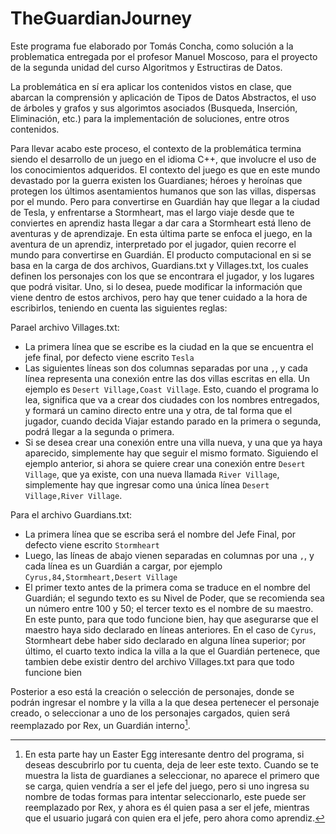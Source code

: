 # TheGuardianJourney

Este programa fue elaborado por Tomás Concha, como solución a la problematica entregada por el profesor Manuel Moscoso, para el proyecto de la segunda unidad del curso Algoritmos y Estructiras de Datos. 

La problemática en sí era aplicar los contenidos vistos en clase, que abarcan la comprensión y aplicación de Tipos de Datos Abstractos, el uso de árboles y grafos y sus algorimtos asociados (Busqueda, Inserción, Eliminación, etc.) para la implementación de soluciones, entre otros contenidos.

Para llevar acabo este proceso, el contexto de la problemática termina siendo el desarrollo de un juego en el idioma C++, que involucre el uso de los conocimientos adqueridos. 
El contexto del juego es que en este mundo devastado por la guerra existen los Guardianes; héroes y heroínas que protegen los últimos asentamientos humanos que son las villas, dispersas por el mundo. Pero para convertirse en Guardián hay que llegar a la ciudad de Tesla, y enfrentarse a Stormheart, mas el largo viaje desde que te conviertes en aprendiz hasta llegar a dar cara a Stormheart está lleno de aventuras y de aprendizaje. 
En esta última parte se enfoca el juego, en la aventura de un aprendiz, interpretado por el jugador, quien recorre el mundo para convertirse en Guardián.
El producto computacional en si se basa en la carga de dos archivos, Guardians.txt y Villages.txt, los cuales definen los personajes con los que se encontrara el jugador, y los lugares que podrá visitar. Uno, si lo desea, puede modificar la información que viene dentro de estos archivos, pero hay que tener cuidado a la hora de escribirlos, teniendo en cuenta las siguientes reglas:

Parael archivo Villages.txt:
 - La primera línea que se escribe es la ciudad en la que se encuentra el jefe final, por defecto viene escrito `Tesla`
 - Las siguientes líneas son dos columnas separadas por una `,`, y cada línea representa una conexión entre las dos villas escritas en ella. Un ejemplo es `Desert Village,Coast Village`. Esto, cuando el programa lo lea, significa que va a crear dos ciudades con los nombres entregados, y formará un camino directo entre una y otra, de tal forma que el jugador, cuando decida Viajar estando parado en la primera o segunda, podrá llegar a la segunda o primera.
 - Si se desea crear una conexión entre una villa nueva, y una que ya haya aparecido, simplemente hay que seguir el mismo formato. Siguiendo el ejemplo anterior, si ahora se quiere crear una conexión entre `Desert Village`, que ya existe, con una nueva llamada `River Village`, simplemente hay que ingresar como una única línea `Desert Village,River Village`.

Para el archivo Guardians.txt:
 - La primera línea que se escriba será el nombre del Jefe Final, por defecto viene escrito `Stormheart`
 - Luego, las líneas de abajo vienen separadas en columnas por una `,`, y cada línea es un Guardián a cargar, por ejemplo `Cyrus,84,Stormheart,Desert Village`
 - El primer texto antes de la primera coma se traduce en el nombre del Guardián; el segundo texto es su Nivel de Poder, que se recomienda sea un número entre 100 y 50; el tercer texto es el nombre de su maestro. En este punto, para que todo funcione bien, hay que asegurarse que el maestro haya sido declarado en líneas anteriores. En el caso de `Cyrus`, Stormheart debe haber sido declarado en alguna línea superior; por último, el cuarto texto indica la villa a la que el Guardián pertenece, que tambien debe existir dentro del archivo Villages.txt para que todo funcione bien 

Posterior a eso está la creación o selección de personajes, donde se podrán ingresar el nombre y la villa a la que desea pertenecer el personaje creado, o seleccionar a uno de los personajes cargados, quien será reemplazado por Rex, un Guardián interno[^1].


[^1]: En esta parte hay un Easter Egg interesante dentro del programa, si deseas descubrirlo por tu cuenta, deja de leer este texto. 
Cuando se te muestra la lista de guardianes a seleccionar, no aparece el primero que se carga, quien vendría a ser el jefe del juego, 
pero si uno ingresa su nombre de todas formas para intentar seleccionarlo, este puede ser reemplazado por Rex, y ahora es él quien pasa a ser el jefe, 
mientras que el usuario jugará con quien era el jefe, pero ahora como aprendiz.

